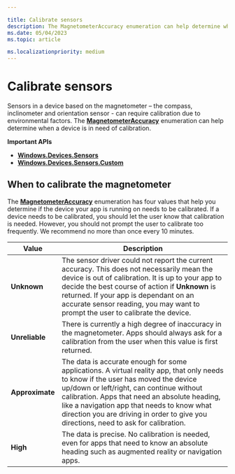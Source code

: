 ```yaml
---

title: Calibrate sensors
description: The MagnetometerAccuracy enumeration can help determine when a device is in need of calibration.
ms.date: 05/04/2023
ms.topic: article

ms.localizationpriority: medium
---
```


# Calibrate sensors

Sensors in a device based on the magnetometer – the compass, inclinometer and orientation sensor - can require calibration due to environmental factors. The [**MagnetometerAccuracy**](/uwp/api/Windows.Devices.Sensors.MagnetometerAccuracy) enumeration can help determine when a device is in need of calibration.

**Important APIs**

- [**Windows.Devices.Sensors**](/uwp/api/Windows.Devices.Sensors)
- [**Windows.Devices.Sensors.Custom**](/uwp/api/Windows.Devices.Sensors.Custom)

## When to calibrate the magnetometer

The [**MagnetometerAccuracy**](/uwp/api/Windows.Devices.Sensors.MagnetometerAccuracy) enumeration has four values that help you determine if the device your app is running on needs to be calibrated. If a device needs to be calibrated, you should let the user know that calibration is needed. However, you should not prompt the user to calibrate too frequently. We recommend no more than once every 10 minutes.

| Value           | Description    |
| ----------------- | ------------------- |
| **Unknown**     | The sensor driver could not report the current accuracy. This does not necessarily mean the device is out of calibration. It is up to your app to decide the best course of action if **Unknown** is returned. If your app is dependant on an accurate sensor reading, you may want to prompt the user to calibrate the device. |
| **Unreliable**  | There is currently a high degree of inaccuracy in the magnetometer. Apps should always ask for a calibration from the user when this value is first returned. |
| **Approximate** | The data is accurate enough for some applications. A virtual reality app, that only needs to know if the user has moved the device up/down or left/right, can continue without calibration. Apps that need an absolute heading, like a navigation app that needs to know what direction you are driving in order to give you directions, need to ask for calibration. |
| **High**        | The data is precise. No calibration is needed, even for apps that need to know an absolute heading such as augmented reality or navigation apps. |